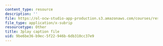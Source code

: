 ```yaml
---
content_type: resource
description: ''
file: https://ol-ocw-studio-app-production.s3.amazonaws.com/courses/res-9-003-brains-minds-and-machines-summer-course-summer-2015/9be6be36b9ec5f22946b6db310cc37e9_7eUfAb8de8c.vtt
file_type: application/x-subrip
resourcetype: Other
title: 3play caption file
uid: 9be6be36-b9ec-5f22-946b-6db310cc37e9
---
```

